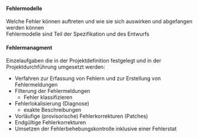 #### Fehlermodelle

Welche Fehler können auftreten und wie sie sich auswirken und abgefangen werden können  
Fehlermodelle sind Teil der Spezifikation und des Entwurfs

#### Fehlermanagment

Einzelaufgaben die in der Projektdefinition festgelegt und in der Projektdurchführung umgesetzt werden:

- Verfahren zur Erfassung von Fehlern und zur Erstellung von Fehlermeldungen
- Filterung der Fehlermeldungen
  - Fehler klassifizieren
- Fehlerlokalisierung (Diagnose)
  - exakte Beschreibungen
- Vorläufige (provisorische) Fehlerkorrekturen (Patches)
- Endgültige Fehlerkorrekturen
- Umsetzen der Fehlerbehebungskontrolle inklusive einer Fehlerstat
